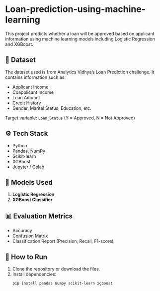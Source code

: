 # Loan-prediction-using-machine-learning


This project predicts whether a loan will be approved based on applicant information using machine learning models including Logistic Regression and XGBoost.

## 📁 Dataset

The dataset used is from Analytics Vidhya’s Loan Prediction challenge. It contains information such as:
- Applicant Income
- Coapplicant Income
- Loan Amount
- Credit History
- Gender, Marital Status, Education, etc.

Target variable: `Loan_Status` (Y = Approved, N = Not Approved)

## ⚙️ Tech Stack

- Python
- Pandas, NumPy
- Scikit-learn
- XGBoost
- Jupyter / Colab

## 🧪 Models Used

1. **Logistic Regression**
2. **XGBoost Classifier**

## 📊 Evaluation Metrics

- Accuracy
- Confusion Matrix
- Classification Report (Precision, Recall, F1-score)

## 🚀 How to Run

1. Clone the repository or download the files.
2. Install dependencies:
   ```bash
   pip install pandas numpy scikit-learn xgboost

